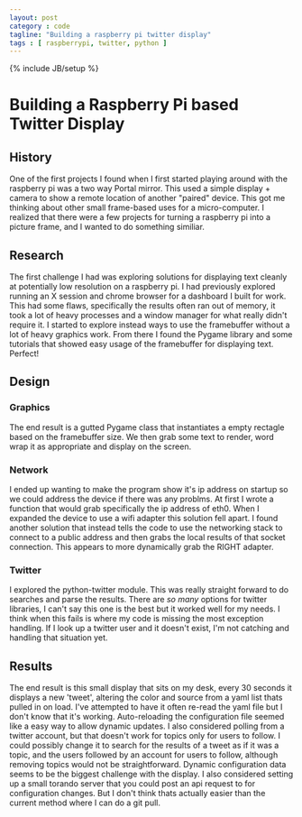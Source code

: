 ```yaml
---
layout: post
category : code
tagline: "Building a raspberry pi twitter display"
tags : [ raspberrypi, twitter, python ]
---
```

{% include JB/setup %}

# Building a Raspberry Pi based Twitter Display

## History
One of the first projects I found when I first started playing around with the raspberry pi was a two way Portal mirror. This used a simple display + camera to show a remote location of another "paired" device. This got me thinking about other small frame-based uses for a micro-computer. I realized that there were a few projects for turning a raspberry pi into a picture frame, and I wanted to do something similiar.


## Research
The first challenge I had was exploring solutions for displaying text cleanly at potentially low resolution on a raspberry pi. I had previously explored running an X session and chrome browser for a dashboard I built for work. This had some flaws, specifically the results often ran out of memory, it took a lot of heavy processes and a window manager for what really didn't require it. I started to explore instead ways to use the framebuffer without a lot of heavy graphics work. From there I found the Pygame library and some tutorials that showed easy usage of the framebuffer for displaying text. Perfect!


## Design
### Graphics
The end result is a gutted Pygame class that instantiates a empty rectagle based on the framebuffer size. We then grab some text to render, word wrap it as appropriate and display on the screen.

### Network
I ended up wanting to make the program show it's ip address on startup so we could address the device if there was any problms. At first I wrote a function that would grab specifically the ip address of eth0. When I expanded the device to use a wifi adapter this solution fell apart. I found another solution that instead tells the code to use the networking stack to connect to a public address and then grabs the local results of that socket connection. This appears to more dynamically grab the RIGHT adapter.

### Twitter
I explored the python-twitter module. This was really straight forward to do searches and parse the results. There are *so many* options for twitter libraries, I can't say this one is the best but it worked well for my needs. I think when this fails is where my code is missing the most exception handling. If I look up a twitter user and it doesn't exist, I'm not catching and handling that situation yet.

## Results
The end result is this small display that sits on my desk, every 30 seconds it displays a new 'tweet', altering the color and source from a yaml list thats pulled in on load. I've attempted to have it often re-read the yaml file but I don't know that it's working. Auto-reloading the configuration file seemed like a easy way to allow dynamic updates. I also considered polling from a twitter account, but that doesn't work for topics only for users to follow. I could possibly change it to search for the results of a tweet as if it was a topic, and the users followed by an account for users to follow, although removing topics would not be straightforward. Dynamic configuration data seems to be the biggest challenge with the display. I also considered setting up a small torando server that you could post an api request to for configuration changes. But I don't think thats actually easier than the current method where I can do a git pull.